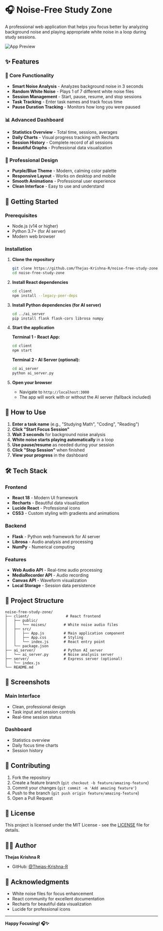 # 🎧 Noise-Free Study Zone

A professional web application that helps you focus better by analyzing background noise and playing appropriate white noise in a loop during study sessions.

![App Preview](https://via.placeholder.com/800x400/667eea/ffffff?text=Noise-Free+Study+Zone)

## ✨ Features

### 🎯 Core Functionality
- **Smart Noise Analysis** - Analyzes background noise in 3 seconds
- **Random White Noise** - Plays 1 of 7 different white noise files
- **Session Management** - Start, pause, resume, and stop sessions
- **Task Tracking** - Enter task names and track focus time
- **Pause Duration Tracking** - Monitors how long you were paused

### 📊 Advanced Dashboard
- **Statistics Overview** - Total time, sessions, averages
- **Daily Charts** - Visual progress tracking with Recharts
- **Session History** - Complete record of all sessions
- **Beautiful Graphs** - Professional data visualization

### 🎨 Professional Design
- **Purple/Blue Theme** - Modern, calming color palette
- **Responsive Layout** - Works on desktop and mobile
- **Smooth Animations** - Professional user experience
- **Clean Interface** - Easy to use and understand

## 🚀 Getting Started

### Prerequisites
- Node.js (v14 or higher)
- Python 3.7+ (for AI server)
- Modern web browser

### Installation

1. **Clone the repository**
   ```bash
   git clone https://github.com/Thejas-Krishna-R/noise-free-study-zone.git
   cd noise-free-study-zone
   ```

2. **Install React dependencies**
   ```bash
   cd client
   npm install --legacy-peer-deps
   ```

3. **Install Python dependencies (for AI server)**
   ```bash
   cd ../ai_server
   pip install flask flask-cors librosa numpy
   ```

4. **Start the application**
   
   **Terminal 1 - React App:**
   ```bash
   cd client
   npm start
   ```
   
   **Terminal 2 - AI Server (optional):**
   ```bash
   cd ai_server
   python ai_server.py
   ```

5. **Open your browser**
   - Navigate to `http://localhost:3000`
   - The app will work with or without the AI server (fallback included)

## 🎵 How to Use

1. **Enter a task name** (e.g., "Studying Math", "Coding", "Reading")
2. **Click "Start Focus Session"**
3. **Wait 3 seconds** for background noise analysis
4. **White noise starts playing automatically** in a loop
5. **Use pause/resume** as needed during your session
6. **Click "Stop Session"** when finished
7. **View your progress** in the dashboard

## 🛠️ Tech Stack

### Frontend
- **React 18** - Modern UI framework
- **Recharts** - Beautiful data visualization
- **Lucide React** - Professional icons
- **CSS3** - Custom styling with gradients and animations

### Backend
- **Flask** - Python web framework for AI server
- **Librosa** - Audio analysis and processing
- **NumPy** - Numerical computing

### Features
- **Web Audio API** - Real-time audio processing
- **MediaRecorder API** - Audio recording
- **Canvas API** - Waveform visualization
- **Local Storage** - Session data persistence

## 📁 Project Structure

```
noise-free-study-zone/
├── client/                 # React frontend
│   ├── public/
│   │   └── noises/        # White noise audio files
│   ├── src/
│   │   ├── App.js         # Main application component
│   │   ├── App.css        # Styling
│   │   └── index.js       # React entry point
│   └── package.json
├── ai_server/             # Python AI server
│   └── ai_server.py       # Noise analysis server
├── server/                # Express server (optional)
│   └── index.js
└── README.md
```

## 🎨 Screenshots

### Main Interface
- Clean, professional design
- Task input and session controls
- Real-time session status

### Dashboard
- Statistics overview
- Daily focus time charts
- Session history

## 🤝 Contributing

1. Fork the repository
2. Create a feature branch (`git checkout -b feature/amazing-feature`)
3. Commit your changes (`git commit -m 'Add amazing feature'`)
4. Push to the branch (`git push origin feature/amazing-feature`)
5. Open a Pull Request

## 📝 License

This project is licensed under the MIT License - see the [LICENSE](LICENSE) file for details.

## 👨‍💻 Author

**Thejas Krishna R**
- GitHub: [@Thejas-Krishna-R](https://github.com/Thejas-Krishna-R)

## 🙏 Acknowledgments

- White noise files for focus enhancement
- React community for excellent documentation
- Recharts for beautiful data visualization
- Lucide for professional icons

---

**Happy Focusing! 🎧✨**

